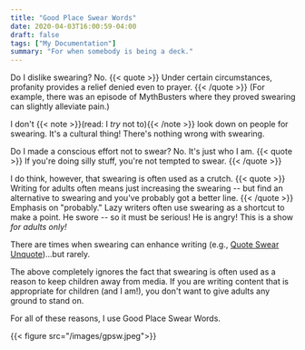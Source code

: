```yaml
---
title: "Good Place Swear Words"
date: 2020-04-03T16:00:59-04:00
draft: false
tags: ["My Documentation"]
summary: "For when somebody is being a deck."
---
```

Do I dislike swearing? No.
{{< quote >}}
Under certain circumstances, profanity provides a relief denied even to prayer.
{{< /quote >}}
(For example, there was an episode of MythBusters where they proved swearing can slightly alleviate pain.)

I don't {{< note >}}(read: I *try* not to){{< /note >}} look down on people for swearing. It's a cultural thing! There's nothing wrong with swearing.

Do I made a conscious effort not to swear? No. It's just who I am.
{{< quote >}}
If you're doing silly stuff, you're not tempted to swear.
{{< /quote >}}

I do think, however, that swearing is often used as a crutch.
{{< quote >}}
Writing for adults often means just increasing the swearing -- but find an alternative to swearing and you've probably got a better line.
{{< /quote >}}
Emphasis on "probably." Lazy writers often use swearing as a shortcut to make a point. He swore -- so it must be serious! He is angry! This is a show *for adults only!*

There are times when swearing can enhance writing (e.g., [Quote Swear Unquote](https://tvtropes.org/pmwiki/pmwiki.php/Main/QuoteSwearUnquote))...but rarely.

The above completely ignores the fact that swearing is often used as a reason to keep children away from media. If you are writing content that is appropriate for children (and I am!), you don't want to give adults any ground to stand on.

For all of these reasons, I use Good Place Swear Words.

{{< figure src="/images/gpsw.jpeg">}}
